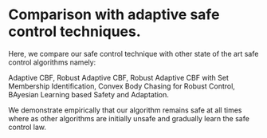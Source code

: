 # Comparison with adaptive safe control techniques.
Here, we compare our safe control technique with other state of the art safe control algorithms namely: 

Adaptive CBF, 
Robust Adaptive CBF, 
Robust Adaptive CBF with Set Membership Identification,
Convex Body Chasing for Robust Control, 
BAyesian Learning based Safety and Adaptation.

We demonstrate empirically that our algorithm remains safe at all times where as other algorithms are initially unsafe and gradually learn the safe control law.
